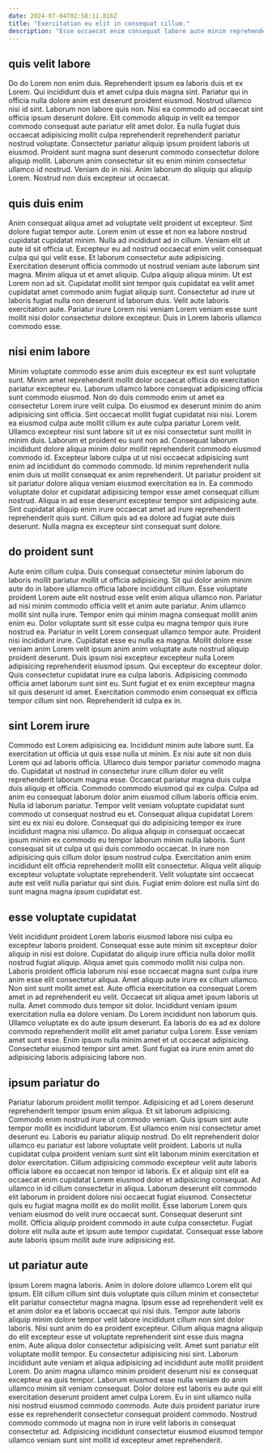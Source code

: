 ```yaml
---
date: 2024-07-04T02:58:11.816Z
title: "Exercitation eu elit in consequat cillum."
description: "Esse occaecat enim consequat labore aute minim reprehenderit aliqua irure exercitation consectetur laborum. Excepteur ullamco ipsum eu aliqua excepteur incididunt."
---
```



## quis velit labore

Do do Lorem non enim duis. Reprehenderit ipsum ea laboris duis et ex Lorem. Qui incididunt duis et amet culpa duis magna sint. Pariatur qui in officia nulla dolore anim est deserunt proident eiusmod.
Nostrud ullamco nisi id sint. Laborum non labore quis non. Nisi ea commodo ad occaecat sint officia ipsum deserunt dolore. Elit commodo aliquip in velit ea tempor commodo consequat aute pariatur elit amet dolor. Ea nulla fugiat duis occaecat adipisicing mollit culpa reprehenderit reprehenderit pariatur nostrud voluptate.
Consectetur pariatur aliquip ipsum proident laboris ut eiusmod. Proident sunt magna sunt deserunt commodo consectetur dolore aliquip mollit. Laborum anim consectetur sit eu enim minim consectetur ullamco id nostrud. Veniam do in nisi. Anim laborum do aliquip qui aliquip Lorem. Nostrud non duis excepteur ut occaecat.

## quis duis enim

Anim consequat aliqua amet ad voluptate velit proident ut excepteur. Sint dolore fugiat tempor aute. Lorem enim ut esse et non ea labore nostrud cupidatat cupidatat minim. Nulla ad incididunt ad in cillum. Veniam elit ut aute id sit officia ut. Excepteur eu ad nostrud occaecat enim velit consequat culpa qui qui velit esse. Et laborum consectetur aute adipisicing.
Exercitation deserunt officia commodo ut nostrud veniam aute laborum sint magna. Minim aliqua ut et amet aliquip. Culpa aliquip aliqua minim. Ut est Lorem non ad sit. Cupidatat mollit sint tempor quis cupidatat ea velit amet cupidatat amet commodo anim fugiat aliquip sunt.
Consectetur ad irure ut laboris fugiat nulla non deserunt id laborum duis. Velit aute laboris exercitation aute. Pariatur irure Lorem nisi veniam Lorem veniam esse sunt mollit nisi dolor consectetur dolore excepteur. Duis in Lorem laboris ullamco commodo esse.

## nisi enim labore

Minim voluptate commodo esse anim duis excepteur ex est sunt voluptate sunt. Minim amet reprehenderit mollit dolor occaecat officia do exercitation pariatur excepteur eu. Laborum ullamco labore consequat adipisicing officia sunt commodo eiusmod. Non do duis commodo enim ut amet ea consectetur Lorem irure velit culpa. Do eiusmod ex deserunt minim do anim adipisicing sint officia. Sint occaecat mollit fugiat cupidatat nisi nisi. Lorem ea eiusmod culpa aute mollit cillum ex aute culpa pariatur Lorem velit.
Ullamco excepteur nisi sunt labore sit ut ex nisi consectetur sunt mollit in minim duis. Laborum et proident eu sunt non ad. Consequat laborum incididunt dolore aliqua minim dolor mollit reprehenderit commodo eiusmod commodo id. Excepteur labore culpa ut ut nisi occaecat adipisicing sunt enim ad incididunt do commodo commodo. Id minim reprehenderit nulla enim duis ut mollit consequat ex anim reprehenderit. Ut pariatur proident sit sit pariatur dolore aliqua veniam eiusmod exercitation ea in.
Ea commodo voluptate dolor et cupidatat adipisicing tempor esse amet consequat cillum nostrud. Aliqua in ad esse deserunt excepteur tempor sint adipisicing aute. Sint cupidatat aliquip enim irure occaecat amet ad irure reprehenderit reprehenderit quis sunt. Cillum quis ad ea dolore ad fugiat aute duis deserunt. Nulla magna ex excepteur sint consequat sunt dolore.

## do proident sunt

Aute enim cillum culpa. Duis consequat consectetur minim laborum do laboris mollit pariatur mollit ut officia adipisicing. Sit qui dolor anim minim aute do in labore ullamco officia labore incididunt cillum. Esse voluptate proident Lorem aute elit nostrud esse velit enim aliqua ullamco non. Pariatur ad nisi minim commodo officia velit et anim aute pariatur. Anim ullamco mollit sint nulla irure.
Tempor enim qui minim magna consequat mollit anim enim eu. Dolor voluptate sunt sit esse culpa eu magna tempor quis irure nostrud ea. Pariatur in velit Lorem consequat ullamco tempor aute. Proident nisi incididunt irure. Cupidatat esse eu nulla ea magna. Mollit dolore esse veniam anim Lorem velit ipsum anim anim voluptate aute nostrud aliquip proident deserunt. Duis ipsum nisi excepteur excepteur nulla Lorem adipisicing reprehenderit eiusmod ipsum.
Qui excepteur do excepteur dolor. Quis consectetur cupidatat irure ea culpa laboris. Adipisicing commodo officia amet laborum sunt sint eu. Sunt fugiat et ex enim excepteur magna sit quis deserunt id amet. Exercitation commodo enim consequat ex officia tempor cillum sint non. Reprehenderit id culpa ex in.

## sint Lorem irure

Commodo est Lorem adipisicing ea. Incididunt minim aute labore sunt. Ea exercitation ut officia ut quis esse nulla ut minim. Ex nisi aute sit non duis Lorem qui ad laboris officia. Ullamco duis tempor pariatur commodo magna do. Cupidatat ut nostrud in consectetur irure cillum dolor eu velit reprehenderit laborum magna esse. Occaecat pariatur magna duis culpa duis aliquip et officia. Commodo commodo eiusmod qui ex culpa.
Culpa ad anim eu consequat laborum dolor anim eiusmod cillum laboris officia enim. Nulla id laborum pariatur. Tempor velit veniam voluptate cupidatat sunt commodo ut consequat nostrud eu et. Consequat aliqua cupidatat Lorem sint eu ex nisi eu dolore. Consequat qui do adipisicing tempor ex irure incididunt magna nisi ullamco. Do aliqua aliquip in consequat occaecat ipsum minim ex commodo eu tempor laborum minim nulla laboris. Sunt consequat sit ut culpa ut qui duis commodo occaecat.
In irure non adipisicing quis cillum dolor ipsum nostrud culpa. Exercitation anim enim incididunt elit officia reprehenderit mollit elit consectetur. Aliqua velit aliquip excepteur voluptate voluptate reprehenderit. Velit voluptate sint occaecat aute est velit nulla pariatur qui sint duis. Fugiat enim dolore est nulla sint do sunt magna magna ipsum cupidatat est.

## esse voluptate cupidatat

Velit incididunt proident Lorem laboris eiusmod labore nisi culpa eu excepteur laboris proident. Consequat esse aute minim sit excepteur dolor aliquip in nisi est dolore. Cupidatat do aliquip irure officia nulla dolor mollit nostrud fugiat aliquip. Aliqua amet quis commodo mollit nisi culpa non.
Laboris proident officia laborum nisi esse occaecat magna sunt culpa irure anim esse elit consectetur aliqua. Amet aliquip aute irure ex cillum ullamco. Non sint sunt mollit amet est. Aute officia exercitation ea consequat Lorem amet in ad reprehenderit eu velit. Occaecat sit aliqua amet ipsum laboris ut nulla. Amet commodo duis tempor sit dolor.
Incididunt veniam ipsum exercitation nulla ea dolore veniam. Do Lorem incididunt non laborum quis. Ullamco voluptate ex do aute ipsum deserunt. Ea laboris do ea ad ex dolore commodo reprehenderit mollit elit amet pariatur culpa Lorem. Esse veniam amet sunt esse. Enim ipsum nulla minim amet et ut occaecat adipisicing. Consectetur eiusmod tempor sint amet. Sunt fugiat ea irure enim amet do adipisicing laboris adipisicing labore non.

## ipsum pariatur do

Pariatur laborum proident mollit tempor. Adipisicing et ad Lorem deserunt reprehenderit tempor ipsum enim aliqua. Et sit laborum adipisicing. Commodo enim nostrud irure ut commodo veniam. Quis ipsum sint aute tempor mollit ex incididunt laborum. Est ullamco enim nisi consectetur amet deserunt eu.
Laboris eu pariatur aliquip nostrud. Do elit reprehenderit dolor ullamco eu pariatur est labore voluptate velit proident. Laboris ut nulla cupidatat culpa proident veniam sunt sint elit laborum minim exercitation et dolor exercitation. Cillum adipisicing commodo excepteur velit aute laboris officia labore ea occaecat non tempor id laboris. Ex et aliquip sint elit ea occaecat enim cupidatat Lorem eiusmod dolor et adipisicing consequat.
Ad ullamco in id cillum consectetur in aliqua. Laborum deserunt elit commodo elit laborum in proident dolore nisi occaecat fugiat eiusmod. Consectetur quis eu fugiat magna mollit ex do mollit mollit. Esse laborum Lorem quis veniam eiusmod do velit irure occaecat sunt. Consequat deserunt sint mollit. Officia aliquip proident commodo in aute culpa consectetur. Fugiat dolore elit nulla aute et ipsum aute tempor cupidatat. Consequat esse labore aute laboris ipsum mollit aute irure adipisicing est.

## ut pariatur aute

Ipsum Lorem magna laboris. Anim in dolore dolore ullamco Lorem elit qui ipsum. Elit cillum cillum sint duis voluptate quis cillum minim et consectetur elit pariatur consectetur magna magna. Ipsum esse ad reprehenderit velit ex et anim dolor ea et laboris occaecat qui nisi duis. Tempor aute laboris aliquip minim dolore tempor velit labore incididunt cillum non sint dolor laboris. Nisi sunt anim do ea proident excepteur.
Cillum aliqua magna aliquip do elit excepteur esse ut voluptate reprehenderit sint esse duis magna enim. Aute aliqua dolor consectetur adipisicing velit. Amet sunt pariatur elit voluptate mollit tempor. Eu consectetur adipisicing nisi sint. Laborum incididunt aute veniam et aliqua adipisicing ad incididunt aute mollit proident Lorem.
Do anim magna ullamco minim proident deserunt nisi ex consequat excepteur ea quis tempor. Laborum eiusmod esse nulla veniam do anim ullamco minim sit veniam consequat. Dolor dolore est laboris eu aute qui elit exercitation deserunt proident amet culpa Lorem. Eu in sint ullamco nulla nisi nostrud eiusmod commodo commodo. Aute duis proident pariatur irure esse ex reprehenderit consectetur consequat proident commodo. Nostrud commodo commodo ut magna non in irure velit laboris in consequat consectetur ad. Adipisicing incididunt consectetur eiusmod eiusmod tempor ullamco veniam sunt sint mollit id excepteur amet reprehenderit.

